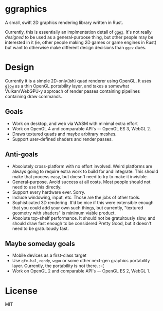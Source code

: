 # ggraphics

A small, swift 2D graphics rendering library written in Rust.

Currently, this is essentially an implmentation detail of
[`ggez`](https://ggez.rs/).  It's not really *designed* to be
used as a general-purpose thing, but other people may be interested
in it (ie, other people making 2D games or game engines in Rust)
but want to otherwise make different design decisions than `ggez` does.

# Design

Currently it is a simple 2D-only(ish) quad renderer using OpenGL.
It uses [`glow`](https://crates.io/crates/glow) as a thin OpenGL
portability layer, and takes a somewhat Vulkan/WebGPU-y approach of
render passes containing pipelines containing draw commands.

## Goals

 * Work on desktop, and web via WASM with minimal extra effort
 * Work on OpenGL 4 and comparable API's -- OpenGL ES 3, WebGL 2.
 * Draws textured quads and maybe arbitrary meshes.
 * Support user-defined shaders and render passes.

## Anti-goals

 * Absolutely cross-platform with no effort involved.  Weird platforms
   are always going to require extra work to build for and integrate.
   This should make that process easy, but doesn't need to try to make
   it invisible.
 * General-purpose.  Avoid success at all costs.  Most people should not
   need to use this directly.
 * Support every hardware ever.  Sorry.
 * Include windowing, input, etc.  Those are the jobs of other tools.
 * Sophisticated 3D rendering.  It'd be nice if this were extensible
   enough that you could add your own such things, but currently,
   "textured geometry with shaders" is minimum viable product.
 * Absolute top-shelf performance.  It should not be gratuitously slow,
   and should draw fast enough to be considered Pretty Good, but it
   doesn't need to be gratuitously fast.

## Maybe someday goals

 * Mobile devices as a first-class target
 * Use `gfx-hal`, `rendy`, `wgpu` or some other next-gen graphics
   portability layer.  Currently, the portability is not there.  :-(
 * Work on OpenGL 2 and comparable API's -- OpenGL ES 2, WebGL 1.


# License

MIT
